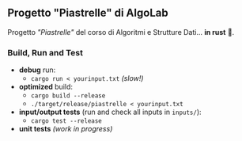## Progetto "Piastrelle" di AlgoLab

Progetto _"Piastrelle"_ del corso di Algoritmi e Strutture Dati... **in rust** 🦀.

### Build, Run and Test

- **debug** run:
  - `cargo run < yourinput.txt` _(slow!)_
- **optimized** build:
  - `cargo build --release`
  - `./target/release/piastrelle < yourinput.txt`
- **input/output tests** (run and check all inputs in `inputs/`):
  - `cargo test --release`
- **unit tests** _(work in progress)_
